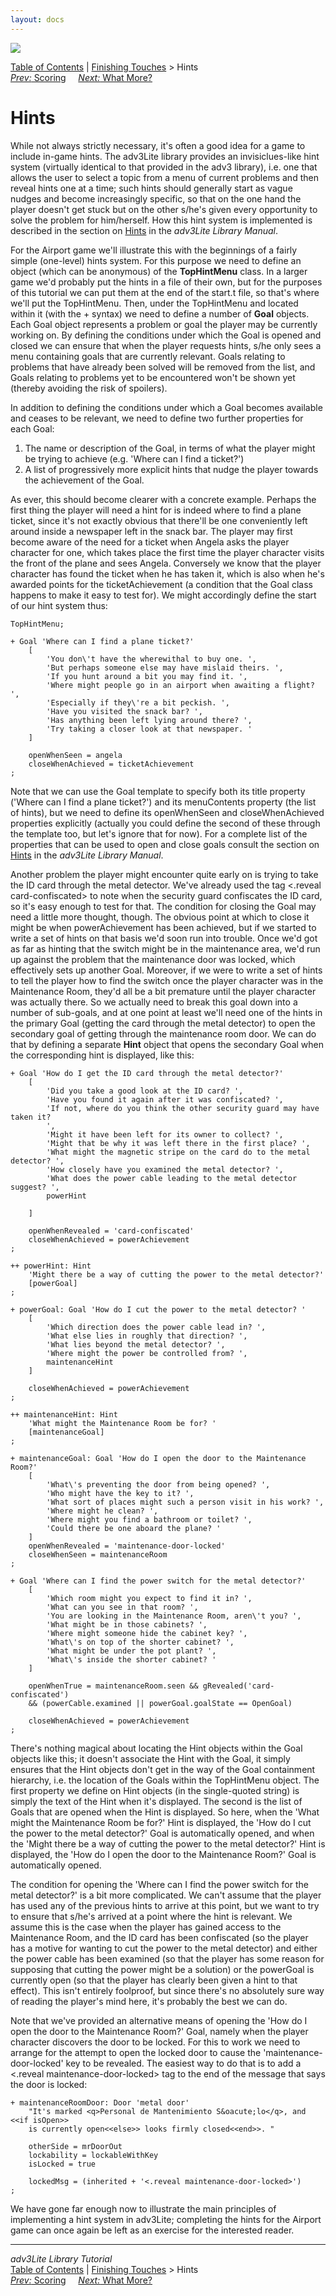 ```yaml
---
layout: docs
---
```

<div class="topbar">

<img src="topbar.jpg" data-border="0" />

</div>

<div class="nav">

<a href="toc.html" class="nav">Table of Contents</a> \|
<a href="finish.html" class="nav">Finishing Touches</a> \> Hints  
<span class="navnp"><a href="scoring.html" class="nav"><em>Prev:</em> Scoring</a>
    <a href="whatmore.html" class="nav"><em>Next:</em> What More?</a>    
</span>

</div>

<div class="main">

# Hints

While not always strictly necessary, it's often a good idea for a game
to include in-game hints. The adv3Lite library provides an
invisiclues-like hint system (virtually identical to that provided in
the adv3 library), i.e. one that allows the user to select a topic from
a menu of current problems and then reveal hints one at a time; such
hints should generally start as vague nudges and become increasingly
specific, so that on the one hand the player doesn't get stuck but on
the other s/he's given every opportunity to solve the problem for
him/herself. How this hint system is implemented is described in the
section on [Hints](../manual/hint.html) in the *adv3Lite Library Manual*.

For the Airport game we'll illustrate this with the beginnings of a
fairly simple (one-level) hints system. For this purpose we need to
define an object (which can be anonymous) of the **TopHintMenu** class.
In a larger game we'd probably put the hints in a file of their own, but
for the purposes of this tutorial we can put them at the end of the
start.t file, so that's where we'll put the
<span class="code">TopHintMenu</span>. Then, under the
<span class="code">TopHintMenu</span> and located within it (with the +
syntax) we need to define a number of **Goal** objects. Each
<span class="code">Goal</span> object represents a problem or goal the
player may be currently working on. By defining the conditions under
which the Goal is opened and closed we can ensure that when the player
requests hints, s/he only sees a menu containing goals that are
currently relevant. Goals relating to problems that have already been
solved will be removed from the list, and Goals relating to problems yet
to be encountered won't be shown yet (thereby avoiding the risk of
spoilers).

In addition to defining the conditions under which a Goal becomes
available and ceases to be relevant, we need to define two further
properties for each Goal:

1.  The name or description of the Goal, in terms of what the player
    might be trying to achieve (e.g. 'Where can I find a ticket?')
2.  A list of progressively more explicit hints that nudge the player
    towards the achievement of the Goal.

As ever, this should become clearer with a concrete example. Perhaps the
first thing the player will need a hint for is indeed where to find a
plane ticket, since it's not exactly obvious that there'll be one
conveniently left around inside a newspaper left in the snack bar. The
player may first become aware of the need for a ticket when Angela asks
the player character for one, which takes place the first time the
player character visits the front of the plane and sees Angela.
Conversely we know that the player character has found the ticket when
he has taken it, which is also when he's awarded points for the
ticketAchievement (a condition that the Goal class happens to make it
easy to test for). We might accordingly define the start of our hint
system thus:

<div class="code">

    TopHintMenu;

    + Goal 'Where can I find a plane ticket?'
        [
            'You don\'t have the wherewithal to buy one. ',
            'But perhaps someone else may have mislaid theirs. ',
            'If you hunt around a bit you may find it. ',
            'Where might people go in an airport when awaiting a flight? ',
            'Especially if they\'re a bit peckish. ',
            'Have you visited the snack bar? ',
            'Has anything been left lying around there? ',
            'Try taking a closer look at that newspaper. '
        ]
        
        openWhenSeen = angela
        closeWhenAchieved = ticketAchievement
    ;

</div>

Note that we can use the Goal template to specify both its
<span class="code">title</span> property ('Where can I find a plane
ticket?') and its <span class="code">menuContents</span> property (the
list of hints), but we need to define its
<span class="code">openWhenSeen</span> and
<span class="code">closeWhenAchieved</span> properties explicitly
(actually you could define the second of these through the template too,
but let's ignore that for now). For a complete list of the properties
that can be used to open and close goals consult the section on
[Hints](../manual/hint.html) in the *adv3Lite Library Manual*.

Another problem the player might encounter quite early on is trying to
take the ID card through the metal detector. We've already used the tag
<span class="code">\<.reveal card-confiscated\></span> to note when the
security guard confiscates the ID card, so it's easy enough to test for
that. The condition for closing the Goal may need a little more thought,
though. The obvious point at which to close it might be when
powerAchievement has been achieved, but if we started to write a set of
hints on that basis we'd soon run into trouble. Once we'd got as far as
hinting that the switch might be in the maintenance area, we'd run up
against the problem that the maintenance door was locked, which
effectively sets up another Goal. Moreover, if we were to write a set of
hints to tell the player how to find the switch once the player
character was in the Maintenance Room, they'd all be a bit premature
until the player character was actually there. So we actually need to
break this goal down into a number of sub-goals, and at one point at
least we'll need one of the hints in the primary Goal (getting the card
through the metal detector) to open the secondary goal of getting
through the maintenance room door. We can do that by defining a separate
**Hint** object that opens the secondary Goal when the corresponding
hint is displayed, like this:

<div class="code">

    + Goal 'How do I get the ID card through the metal detector?'
        [
            'Did you take a good look at the ID card? ',
            'Have you found it again after it was confiscated? ',
            'If not, where do you think the other security guard may have taken it?
            ',
            'Might it have been left for its owner to collect? ',
            'Might that be why it was left there in the first place? ',
            'What might the magnetic stripe on the card do to the metal detector? ',
            'How closely have you examined the metal detector? ',
            'What does the power cable leading to the metal detector suggest? ',
            powerHint
            
        ]

        openWhenRevealed = 'card-confiscated'
        closeWhenAchieved = powerAchievement
    ;

    ++ powerHint: Hint 
        'Might there be a way of cutting the power to the metal detector?'
        [powerGoal]
    ;

    + powerGoal: Goal 'How do I cut the power to the metal detector? '
        [
            'Which direction does the power cable lead in? ',
            'What else lies in roughly that direction? ',
            'What lies beyond the metal detector? ',
            'Where might the power be controlled from? ',
            maintenanceHint
        ]
        
        closeWhenAchieved = powerAchievement
    ;

    ++ maintenanceHint: Hint
        'What might the Maintenance Room be for? '
        [maintenanceGoal]
    ;

    + maintenanceGoal: Goal 'How do I open the door to the Maintenance Room?'
        [
            'What\'s preventing the door from being opened? ',
            'Who might have the key to it? ',
            'What sort of places might such a person visit in his work? ',
            'Where might he clean? ',
            'Where might you find a bathroom or toilet? ',
            'Could there be one aboard the plane? '    
        ]
        openWhenRevealed = 'maintenance-door-locked'
        closeWhenSeen = maintenanceRoom
    ;

    + Goal 'Where can I find the power switch for the metal detector?'
        [
            'Which room might you expect to find it in? ',
            'What can you see in that room? ',
            'You are looking in the Maintenance Room, aren\'t you? ',
            'What might be in those cabinets? ',
            'Where might someone hide the cabinet key? ',
            'What\'s on top of the shorter cabinet? ',
            'What might be under the pot plant? ',
            'What\'s inside the shorter cabinet? '
        ]
        
        openWhenTrue = maintenanceRoom.seen && gRevealed('card-confiscated') 
        && (powerCable.examined || powerGoal.goalState == OpenGoal)
        
        closeWhenAchieved = powerAchievement
    ;

</div>

There's nothing magical about locating the Hint objects within the Goal
objects like this; it doesn't associate the Hint with the Goal, it
simply ensures that the Hint objects don't get in the way of the Goal
containment hierarchy, i.e. the location of the Goals within the
TopHintMenu object. The first property we define on Hint objects (in the
single-quoted string) is simply the text of the Hint when it's
displayed. The second is the list of Goals that are opened when the Hint
is displayed. So here, when the 'What might the Maintenance Room be
for?' Hint is displayed, the 'How do I cut the power to the metal
detector?' Goal is automatically opened, and when the 'Might there be a
way of cutting the power to the metal detector?' Hint is displayed, the
'How do I open the door to the Maintenance Room?' Goal is automatically
opened.

The condition for opening the 'Where can I find the power switch for the
metal detector?' is a bit more complicated. We can't assume that the
player has used any of the previous hints to arrive at this point, but
we want to try to ensure that s/he's arrived at a point where the hint
is relevant. We assume this is the case when the player has gained
access to the Maintenance Room, and the ID card has been confiscated (so
the player has a motive for wanting to cut the power to the metal
detector) and either the power cable has been examined (so that the
player has some reason for supposing that cutting the power might be a
solution) or the powerGoal is currently open (so that the player has
clearly been given a hint to that effect). This isn't entirely
foolproof, but since there's no absolutely sure way of reading the
player's mind here, it's probably the best we can do.

Note that we've provided an alternative means of opening the 'How do I
open the door to the Maintenance Room?' Goal, namely when the player
character discovers the door to be locked. For this to work we need to
arrange for the attempt to open the locked door to cause the
'maintenance-door-locked' key to be revealed. The easiest way to do that
is to add a <span class="code">\<.reveal
maintenance-door-locked\></span> tag to the end of the message that says
the door is locked:

<div class="code">

    + maintenanceRoomDoor: Door 'metal door'
        "It's marked <q>Personal de Mantenimiento S&oacute;lo</q>, and <<if isOpen>>
        is currently open<<else>> looks firmly closed<<end>>. "
        
        otherSide = mrDoorOut
        lockability = lockableWithKey
        isLocked = true
        
        lockedMsg = (inherited + '<.reveal maintenance-door-locked>')
    ;

</div>

We have gone far enough now to illustrate the main principles of
implementing a hint system in adv3Lite; completing the hints for the
Airport game can once again be left as an exercise for the interested
reader.

------------------------------------------------------------------------

<div class="navb">

*adv3Lite Library Tutorial*  
<a href="toc.html" class="nav">Table of Contents</a> \|
<a href="finish.html" class="nav">Finishing Touches</a> \> Hints  
<span class="navnp"><a href="scoring.html" class="nav"><em>Prev:</em> Scoring</a>
    <a href="whatmore.html" class="nav"><em>Next:</em> What More?</a>    
</span>

</div>

</div>
